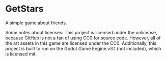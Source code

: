 # GetStars
A simple game about friends.

Some notes about licenses:
This project is licensed under the unlicense, because GitHub is not a fan of using CC0 for source code. However, all of the art assets in this game are licensed under the CC0. Additionally, this project is built to run on the Godot Game Engine v3.1 (not included), which is licensed mit.
